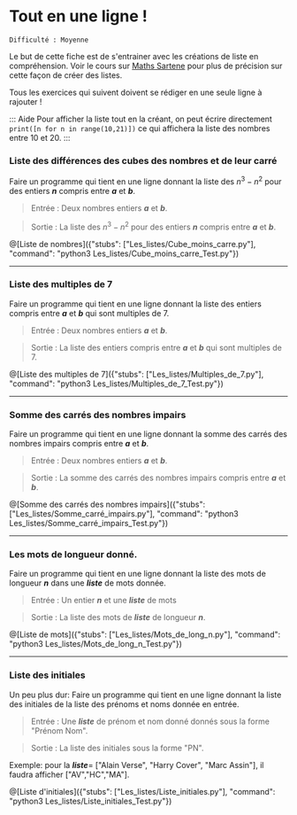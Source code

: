 # Tout en une ligne !
`Difficulté : Moyenne`

Le but de cette fiche est de s'entrainer avec les créations de liste en compréhension. Voir le cours sur [Maths Sartene](https://sites.google.com/site/mathssartene/formation-python/les-listes) pour plus de précision sur cette façon de créer des listes.

Tous les exercices qui suivent doivent se rédiger en une seule ligne à rajouter !

::: Aide
Pour afficher la liste tout en la créant, on peut écrire directement `print([n for n in range(10,21)])` ce qui affichera la liste des nombres entre 10 et 20.
:::

### Liste des différences des cubes des nombres et de leur carré

Faire un programme qui tient en une ligne donnant la liste des $`n^3-n^2`$ pour des entiers ***n*** compris entre ***a*** et ***b***.

> Entrée : Deux nombres entiers ***a*** et ***b***.

> Sortie : La liste des $`n^3-n^2`$ pour des entiers ***n*** compris entre ***a*** et ***b***.

@[Liste de nombres]({"stubs": ["Les_listes/Cube_moins_carre.py"], "command": "python3 Les_listes/Cube_moins_carre_Test.py"})

---

### Liste des multiples de 7

Faire un programme qui tient en une ligne donnant la liste des entiers compris entre ***a*** et ***b*** qui sont multiples de 7.

> Entrée : Deux nombres entiers ***a*** et ***b***.

> Sortie : La liste des entiers compris entre ***a*** et ***b*** qui sont multiples de 7.

@[Liste des multiples de 7]({"stubs": ["Les_listes/Multiples_de_7.py"], "command": "python3 Les_listes/Multiples_de_7_Test.py"})

---

### Somme des carrés des nombres impairs

Faire un programme qui tient en une ligne donnant la somme des carrés des nombres impairs compris entre ***a*** et ***b***.

> Entrée : Deux nombres entiers ***a*** et ***b***.

> Sortie : La somme des carrés des nombres impairs compris entre ***a*** et ***b***.

@[Somme des carrés des nombres impairs]({"stubs": ["Les_listes/Somme_carré_impairs.py"], "command": "python3 Les_listes/Somme_carré_impairs_Test.py"})

---

### Les mots de longueur donné.

Faire un programme qui tient en une ligne donnant la liste des mots de longueur ***n*** dans une ***liste*** de mots donnée.

> Entrée : Un entier ***n*** et une ***liste*** de mots

> Sortie : La liste des mots de ***liste*** de longueur ***n***.

@[Liste de mots]({"stubs": ["Les_listes/Mots_de_long_n.py"], "command": "python3 Les_listes/Mots_de_long_n_Test.py"})

---

### Liste des initiales

Un peu plus dur: 
Faire un programme qui tient en une ligne donnant la liste des initiales de la liste des prénoms et noms donnée en entrée.

> Entrée : Une ***liste*** de prénom et nom donné donnés sous la forme "Prénom Nom".

> Sortie : La liste des initiales sous la forme "PN".

Exemple: pour la ***liste***= ["Alain Verse", "Harry Cover", "Marc Assin"], il faudra afficher ["AV","HC","MA"].

@[Liste d'initiales]({"stubs": ["Les_listes/Liste_initiales.py"], "command": "python3 Les_listes/Liste_initiales_Test.py"})
